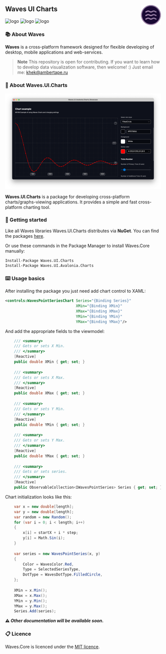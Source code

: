 ## <img style="float: right;" src="files/images/logo_64.png"/>  Waves UI Charts
![logo](https://img.shields.io/github/license/waves-framework/waves.ui.charts) ![logo](https://img.shields.io/nuget/v/Waves.UI.Charts) ![logo](https://img.shields.io/nuget/dt/Waves.UI.Charts)

### 📚 About Waves

**Waves** is a cross-platform framework designed for flexible developing of desktop, mobile applications and web-services.

> **Note**
> This repository is open for contributing. If you want to learn how to develop data visualization software, then welcome! :)
> Just email me: khek@ambertape.ru

### 📒 About Waves.UI.Charts

![logo](files/images/screenshots/1.png)

**Waves.UI.Charts** is a package for developing cross-platform charts/graphs-viewing applications. It provides a simple and fast cross-platform charting tool.

### 🚀 Getting started

Like all Waves libraries Waves.UI.Charts distributes via **NuGet**. You can find the packages [here](https://www.nuget.org/profiles/Waves).

Or use these commands in the Package Manager to install Waves.Core manually:

```
Install-Package Waves.UI.Charts
Install-Package Waves.UI.Avalonia.Charts
```

### ⌨️ Usage basics

After installing the package you just need add chart control to XAML:

```xml
<controls:WavesPointSeriesChart Series="{Binding Series}"
                                XMin="{Binding XMin}"
                                XMax="{Binding XMax}"
                                YMin="{Binding YMin}"
                                YMax="{Binding YMax}"/>
```

And add the appropriate fields to the viewmodel:

```c#
    /// <summary>
    /// Gets or sets X Min.
    /// </summary>
    [Reactive]
    public double XMin { get; set; }

    /// <summary>
    /// Gets or sets X Max.
    /// </summary>
    [Reactive]
    public double XMax { get; set; }

    /// <summary>
    /// Gets or sets Y Min.
    /// </summary>
    [Reactive]
    public double YMin { get; set; }

    /// <summary>
    /// Gets or sets Y Max.
    /// </summary>
    [Reactive]
    public double YMax { get; set; }
    
    /// <summary>
    /// Gets or sets series.
    /// </summary>
    [Reactive]
    public ObservableCollection<IWavesPointSeries> Series { get; set; }
```

Chart initialization looks like this:
```c#
    var x = new double[length];
    var y = new double[length];
    var random = new Random();
    for (var i = 0; i < length; i++)
    {
        x[i] = startX + i * step;
        y[i] = Math.Sin(i);
    }
    
    var series = new WavesPointSeries(x, y)
    {
        Color = WavesColor.Red,
        Type = SelectedSeriesType,
        DotType = WavesDotType.FilledCircle,
    };
    
    XMin = x.Min();
    XMax = x.Max();
    YMin = y.Min();
    YMax = y.Max();
    Series.Add(series);
```


**⚠️ _Other documentation will be available soon._**

### 📋 Licence

Waves.Core is licenced under the [MIT licence](https://github.com/waves-framework/waves.ui.charts/blob/master/license.md).
